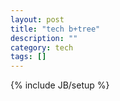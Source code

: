 ```yaml
---
layout: post
title: "tech b+tree"
description: ""
category: tech
tags: []
---
```

{% include JB/setup %}
